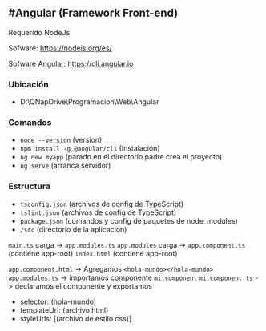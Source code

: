 #Angular (Framework Front-end)
----------------------
Requerido NodeJs

Sofware: https://nodejs.org/es/

Sofware Angular: https://cli.angular.io

### Ubicación
- D:\QNapDrive\Programacion\Web\Angular

### Comandos

- `node --version` (version)
- `npm install -g @angular/cli` (Instalación)
- `ng new myapp` (parado en el directorio padre crea el proyecto)
- `ng serve` (arranca servidor)
 
### Estructura
- `tsconfig.json` (archivos de config de TypeScript)
- `tslint.json` (archivos de config de TypeScript)
- `package.json` (comandos y config de paquetes de node_modules)
- `/src` (directorio de la aplicacion)

`main.ts` carga -> `app.modules.ts`
`app.modules` carga -> `app.component.ts` (contiene app-root)
`index.html` (contiene app-root)

`app.component.html` -> Agregamos `<hola-mundo></hola-mundo>`
`app.modules.ts` -> importamos componente `mi.component`
`mi.component.ts` -> declaramos el componente y exportamos 
- selector: (hola-mundo)
- templateUrl: (archivo html)
- styleUrls: [(archivo de estilo css)]
